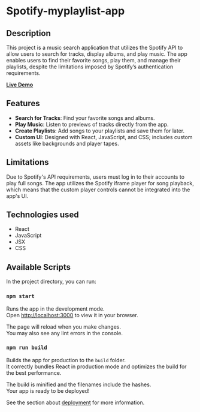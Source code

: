 # Spotify-myplaylist-app

## Description

This project is a music search application that utilizes the Spotify API to allow users to search for tracks, display albums, and play music. The app enables users to find their favorite songs, play them, and manage their playlists, despite the limitations imposed by Spotify’s authentication requirements.

**[Live Demo](https://myplaylist-apispotify.netlify.app/)**

## Features

- **Search for Tracks**: Find your favorite songs and albums.
- **Play Music**: Listen to previews of tracks directly from the app.
- **Create Playlists**: Add songs to your playlists and save them for later.
- **Custom UI**: Designed with React, JavaScript, and CSS; includes custom assets like backgrounds and player tapes.


## Limitations

Due to Spotify's API requirements, users must log in to their accounts to play full songs. The app utilizes the Spotify iframe player for song playback, which means that the custom player controls cannot be integrated into the app's UI.

## Technologies used

- React
- JavaScript
- JSX
- CSS

## Available Scripts

In the project directory, you can run:

### `npm start`

Runs the app in the development mode.\
Open [http://localhost:3000](http://localhost:3000) to view it in your browser.

The page will reload when you make changes.\
You may also see any lint errors in the console.

### `npm run build`

Builds the app for production to the `build` folder.\
It correctly bundles React in production mode and optimizes the build for the best performance.

The build is minified and the filenames include the hashes.\
Your app is ready to be deployed!

See the section about [deployment](https://facebook.github.io/create-react-app/docs/deployment) for more information.
